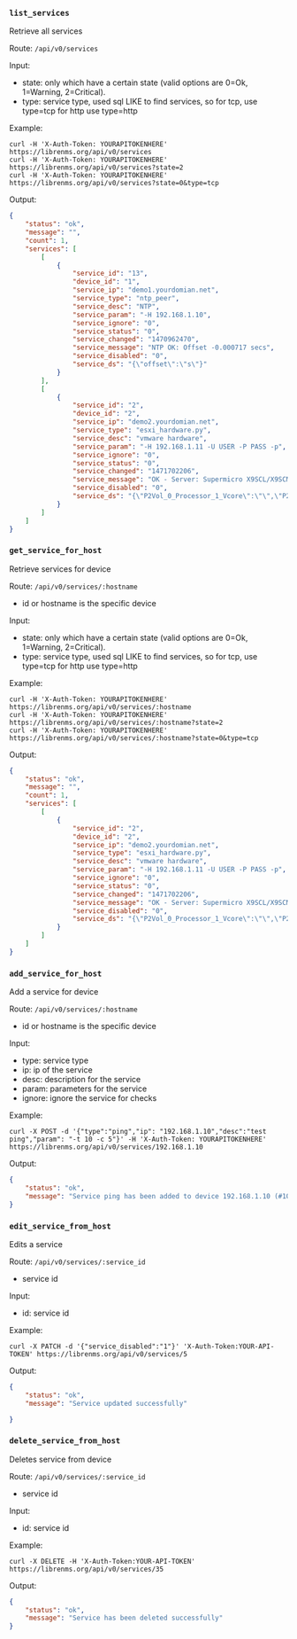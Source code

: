 ### `list_services`

Retrieve all services

Route: `/api/v0/services`

Input:

- state: only which have a certain state (valid options are 0=Ok, 1=Warning, 2=Critical).
- type: service type, used sql LIKE to find services, so for tcp, use type=tcp for http use type=http

Example:

```curl
curl -H 'X-Auth-Token: YOURAPITOKENHERE' https://librenms.org/api/v0/services
curl -H 'X-Auth-Token: YOURAPITOKENHERE' https://librenms.org/api/v0/services?state=2
curl -H 'X-Auth-Token: YOURAPITOKENHERE' https://librenms.org/api/v0/services?state=0&type=tcp
```

Output:

```json
{
    "status": "ok",
    "message": "",
    "count": 1,
    "services": [
        [
            {
                "service_id": "13",
                "device_id": "1",
                "service_ip": "demo1.yourdomian.net",
                "service_type": "ntp_peer",
                "service_desc": "NTP",
                "service_param": "-H 192.168.1.10",
                "service_ignore": "0",
                "service_status": "0",
                "service_changed": "1470962470",
                "service_message": "NTP OK: Offset -0.000717 secs",
                "service_disabled": "0",
                "service_ds": "{\"offset\":\"s\"}"
            }
        ],
        [
            {
                "service_id": "2",
                "device_id": "2",
                "service_ip": "demo2.yourdomian.net",
                "service_type": "esxi_hardware.py",
                "service_desc": "vmware hardware",
                "service_param": "-H 192.168.1.11 -U USER -P PASS -p",
                "service_ignore": "0",
                "service_status": "0",
                "service_changed": "1471702206",
                "service_message": "OK - Server: Supermicro X9SCL/X9SCM s/n: 0123456789 System BIOS: 2.2 2015-02-20",
                "service_disabled": "0",
                "service_ds": "{\"P2Vol_0_Processor_1_Vcore\":\"\",\"P2Vol_1_System_Board_1_-12V\":\"\",\"P2Vol_2_System_Board_1_12V\":\"\",\"P2Vol_3_System_Board_1_3.3VCC\":\"\",\"P2Vol_4_System_Board_1_5VCC\":\"\",\"P2Vol_5_System_Board_1_AVCC\":\"\",\"P2Vol_6_System_Board_1_VBAT\":\"\",\"P2Vol_7_System_Board_1_"
            }
        ]
    ]
}
```

### `get_service_for_host`

Retrieve services for device

Route: `/api/v0/services/:hostname`

- id or hostname is the specific device

Input:

- state: only which have a certain state (valid options are 0=Ok, 1=Warning, 2=Critical).
- type: service type, used sql LIKE to find services, so for tcp, use
  type=tcp for http use type=http

Example:

```curl
curl -H 'X-Auth-Token: YOURAPITOKENHERE' https://librenms.org/api/v0/services/:hostname
curl -H 'X-Auth-Token: YOURAPITOKENHERE' https://librenms.org/api/v0/services/:hostname?state=2
curl -H 'X-Auth-Token: YOURAPITOKENHERE' https://librenms.org/api/v0/services/:hostname?state=0&type=tcp
```

Output:

```json
{
    "status": "ok",
    "message": "",
    "count": 1,
    "services": [
        [
            {
                "service_id": "2",
                "device_id": "2",
                "service_ip": "demo2.yourdomian.net",
                "service_type": "esxi_hardware.py",
                "service_desc": "vmware hardware",
                "service_param": "-H 192.168.1.11 -U USER -P PASS -p",
                "service_ignore": "0",
                "service_status": "0",
                "service_changed": "1471702206",
                "service_message": "OK - Server: Supermicro X9SCL/X9SCM s/n: 0123456789 System BIOS: 2.2 2015-02-20",
                "service_disabled": "0",
                "service_ds": "{\"P2Vol_0_Processor_1_Vcore\":\"\",\"P2Vol_1_System_Board_1_-12V\":\"\",\"P2Vol_2_System_Board_1_12V\":\"\",\"P2Vol_3_System_Board_1_3.3VCC\":\"\",\"P2Vol_4_System_Board_1_5VCC\":\"\",\"P2Vol_5_System_Board_1_AVCC\":\"\",\"P2Vol_6_System_Board_1_VBAT\":\"\",\"P2Vol_7_System_Board_1_"
            }
        ]
    ]
}
```

### `add_service_for_host`

Add a service for device

Route: `/api/v0/services/:hostname`

- id or hostname is the specific device

Input:

- type: service type
- ip: ip of the service
- desc: description for the service
- param: parameters for the service
- ignore: ignore the service for checks

Example:

```curl
curl -X POST -d '{"type":"ping","ip": "192.168.1.10","desc":"test ping","param": "-t 10 -c 5"}' -H 'X-Auth-Token: YOURAPITOKENHERE' https://librenms.org/api/v0/services/192.168.1.10
```

Output:

```json
{
    "status": "ok",
    "message": "Service ping has been added to device 192.168.1.10 (#10)"
}
```

### `edit_service_from_host`

Edits a service

Route: `/api/v0/services/:service_id`

- service id

Input:

- id: service id

Example:

```curl
curl -X PATCH -d '{"service_disabled":"1"}' 'X-Auth-Token:YOUR-API-TOKEN' https://librenms.org/api/v0/services/5
```

Output:

```json
{
    "status": "ok",
    "message": "Service updated successfully"

}
```

### `delete_service_from_host`

Deletes service from device

Route: `/api/v0/services/:service_id`

- service id

Input:

- id: service id

Example:

```curl
curl -X DELETE -H 'X-Auth-Token:YOUR-API-TOKEN' https://librenms.org/api/v0/services/35
```

Output:

```json
{
    "status": "ok",
    "message": "Service has been deleted successfully"
}
```
